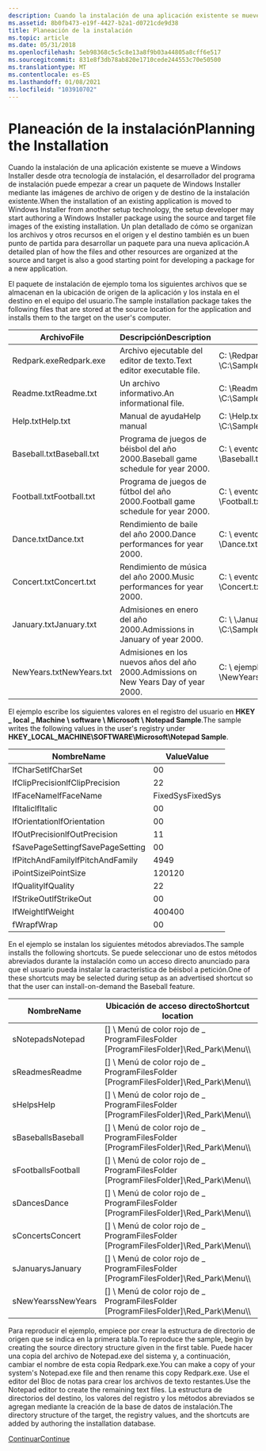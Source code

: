 ```yaml
---
description: Cuando la instalación de una aplicación existente se mueve a Windows Installer desde otra tecnología de instalación, el desarrollador del programa de instalación puede empezar a crear un paquete de Windows Installer mediante las imágenes de archivo de origen y de destino de la instalación existente.
ms.assetid: 8b0fb473-e19f-4427-b2a1-d0721cde9d38
title: Planeación de la instalación
ms.topic: article
ms.date: 05/31/2018
ms.openlocfilehash: 5eb98368c5c5c8e13a8f9b03a44805a8cff6e517
ms.sourcegitcommit: 831e8f3db78ab820e1710cede244553c70e50500
ms.translationtype: MT
ms.contentlocale: es-ES
ms.lasthandoff: 01/08/2021
ms.locfileid: "103910702"
---
```

# <a name="planning-the-installation"></a><span data-ttu-id="e084a-103">Planeación de la instalación</span><span class="sxs-lookup"><span data-stu-id="e084a-103">Planning the Installation</span></span>

<span data-ttu-id="e084a-104">Cuando la instalación de una aplicación existente se mueve a Windows Installer desde otra tecnología de instalación, el desarrollador del programa de instalación puede empezar a crear un paquete de Windows Installer mediante las imágenes de archivo de origen y de destino de la instalación existente.</span><span class="sxs-lookup"><span data-stu-id="e084a-104">When the installation of an existing application is moved to Windows Installer from another setup technology, the setup developer may start authoring a Windows Installer package using the source and target file images of the existing installation.</span></span> <span data-ttu-id="e084a-105">Un plan detallado de cómo se organizan los archivos y otros recursos en el origen y el destino también es un buen punto de partida para desarrollar un paquete para una nueva aplicación.</span><span class="sxs-lookup"><span data-stu-id="e084a-105">A detailed plan of how the files and other resources are organized at the source and target is also a good starting point for developing a package for a new application.</span></span>

<span data-ttu-id="e084a-106">El paquete de instalación de ejemplo toma los siguientes archivos que se almacenan en la ubicación de origen de la aplicación y los instala en el destino en el equipo del usuario.</span><span class="sxs-lookup"><span data-stu-id="e084a-106">The sample installation package takes the following files that are stored at the source location for the application and installs them to the target on the user's computer.</span></span>



| <span data-ttu-id="e084a-107">Archivo</span><span class="sxs-lookup"><span data-stu-id="e084a-107">File</span></span>         | <span data-ttu-id="e084a-108">Descripción</span><span class="sxs-lookup"><span data-stu-id="e084a-108">Description</span></span>                               | <span data-ttu-id="e084a-109">Ruta de acceso al origen</span><span class="sxs-lookup"><span data-stu-id="e084a-109">Path to source</span></span>                                    | <span data-ttu-id="e084a-110">Ruta de acceso al destino</span><span class="sxs-lookup"><span data-stu-id="e084a-110">Path to target</span></span>                                          |
|--------------|-------------------------------------------|---------------------------------------------------|---------------------------------------------------------|
| <span data-ttu-id="e084a-111">Redpark.exe</span><span class="sxs-lookup"><span data-stu-id="e084a-111">Redpark.exe</span></span>  | <span data-ttu-id="e084a-112">Archivo ejecutable del editor de texto.</span><span class="sxs-lookup"><span data-stu-id="e084a-112">Text editor executable file.</span></span>              | <span data-ttu-id="e084a-113">C: \\Redpark.exe del Bloc de notas de ejemplo \\ \\</span><span class="sxs-lookup"><span data-stu-id="e084a-113">C:\\Sample\\Notepad\\Redpark.exe</span></span>                  | <span data-ttu-id="e084a-114">\[Redpark.exe en el \] \\ \_ estacionamiento rojo \\</span><span class="sxs-lookup"><span data-stu-id="e084a-114">\[ProgramFilesFolder\]\\Red\_Park\\Redpark.exe</span></span>          |
| <span data-ttu-id="e084a-115">Readme.txt</span><span class="sxs-lookup"><span data-stu-id="e084a-115">Readme.txt</span></span>   | <span data-ttu-id="e084a-116">Un archivo informativo.</span><span class="sxs-lookup"><span data-stu-id="e084a-116">An informational file.</span></span>                    | <span data-ttu-id="e084a-117">C: \\Readme.txt del Bloc de notas de ejemplo \\ \\</span><span class="sxs-lookup"><span data-stu-id="e084a-117">C:\\Sample\\Notepad\\Readme.txt</span></span>                   | <span data-ttu-id="e084a-118">\[Readme.txt en el \] \\ \_ estacionamiento rojo \\</span><span class="sxs-lookup"><span data-stu-id="e084a-118">\[ProgramFilesFolder\]\\Red\_Park\\Readme.txt</span></span>           |
| <span data-ttu-id="e084a-119">Help.txt</span><span class="sxs-lookup"><span data-stu-id="e084a-119">Help.txt</span></span>     | <span data-ttu-id="e084a-120">Manual de ayuda</span><span class="sxs-lookup"><span data-stu-id="e084a-120">Help manual</span></span>                               | <span data-ttu-id="e084a-121">C: \\Help.txt del Bloc de notas de ejemplo \\ \\</span><span class="sxs-lookup"><span data-stu-id="e084a-121">C:\\Sample\\Notepad\\Help.txt</span></span>                     | <span data-ttu-id="e084a-122">No instalado.</span><span class="sxs-lookup"><span data-stu-id="e084a-122">Not installed.</span></span> <span data-ttu-id="e084a-123">Siempre ejecute desde el origen.</span><span class="sxs-lookup"><span data-stu-id="e084a-123">Always run-from-source.</span></span>                  |
| <span data-ttu-id="e084a-124">Baseball.txt</span><span class="sxs-lookup"><span data-stu-id="e084a-124">Baseball.txt</span></span> | <span data-ttu-id="e084a-125">Programa de juegos de béisbol del año 2000.</span><span class="sxs-lookup"><span data-stu-id="e084a-125">Baseball game schedule for year 2000.</span></span>     | <span data-ttu-id="e084a-126">C: \\ eventos del Bloc de notas de ejemplo \\ \\ \\Baseball.txt</span><span class="sxs-lookup"><span data-stu-id="e084a-126">C:\\Sample\\Notepad\\Events\\Baseball.txt</span></span>         | <span data-ttu-id="e084a-127">\[\] \\Baseball.txt para \_ deportes de estacionamiento rojo \\ \\</span><span class="sxs-lookup"><span data-stu-id="e084a-127">\[ProgramFilesFolder\]\\Red\_Park\\Sports\\Baseball.txt</span></span> |
| <span data-ttu-id="e084a-128">Football.txt</span><span class="sxs-lookup"><span data-stu-id="e084a-128">Football.txt</span></span> | <span data-ttu-id="e084a-129">Programa de juegos de fútbol del año 2000.</span><span class="sxs-lookup"><span data-stu-id="e084a-129">Football game schedule for year 2000.</span></span>     | <span data-ttu-id="e084a-130">C: \\ eventos del Bloc de notas de ejemplo \\ \\ \\Football.txt</span><span class="sxs-lookup"><span data-stu-id="e084a-130">C:\\Sample\\Notepad\\Events\\Football.txt</span></span>         | <span data-ttu-id="e084a-131">\[\] \\Football.txt para \_ deportes de estacionamiento rojo \\ \\</span><span class="sxs-lookup"><span data-stu-id="e084a-131">\[ProgramFilesFolder\]\\Red\_Park\\Sports\\Football.txt</span></span> |
| <span data-ttu-id="e084a-132">Dance.txt</span><span class="sxs-lookup"><span data-stu-id="e084a-132">Dance.txt</span></span>    | <span data-ttu-id="e084a-133">Rendimiento de baile del año 2000.</span><span class="sxs-lookup"><span data-stu-id="e084a-133">Dance performances for year 2000.</span></span>         | <span data-ttu-id="e084a-134">C: \\ eventos del Bloc de notas de ejemplo \\ \\ \\Dance.txt</span><span class="sxs-lookup"><span data-stu-id="e084a-134">C:\\Sample\\Notepad\\Events\\Dance.txt</span></span>            | <span data-ttu-id="e084a-135">\[\] \\ \_Dance.txt artes de estacionamiento rojo \\ \\</span><span class="sxs-lookup"><span data-stu-id="e084a-135">\[ProgramFilesFolder\]\\Red\_Park\\Arts\\Dance.txt</span></span>      |
| <span data-ttu-id="e084a-136">Concert.txt</span><span class="sxs-lookup"><span data-stu-id="e084a-136">Concert.txt</span></span>  | <span data-ttu-id="e084a-137">Rendimiento de música del año 2000.</span><span class="sxs-lookup"><span data-stu-id="e084a-137">Music performances for year 2000.</span></span>         | <span data-ttu-id="e084a-138">C: \\ eventos del Bloc de notas de ejemplo \\ \\ \\Concert.txt</span><span class="sxs-lookup"><span data-stu-id="e084a-138">C:\\Sample\\Notepad\\Events\\Concert.txt</span></span>          | <span data-ttu-id="e084a-139">\[\] \\ \_Concert.txt artes de estacionamiento rojo \\ \\</span><span class="sxs-lookup"><span data-stu-id="e084a-139">\[ProgramFilesFolder\]\\Red\_Park\\Arts\\Concert.txt</span></span>    |
| <span data-ttu-id="e084a-140">January.txt</span><span class="sxs-lookup"><span data-stu-id="e084a-140">January.txt</span></span>  | <span data-ttu-id="e084a-141">Admisiones en enero del año 2000.</span><span class="sxs-lookup"><span data-stu-id="e084a-141">Admissions in January of year 2000.</span></span>       | <span data-ttu-id="e084a-142">C: \\ \\January.txt puerta de Bloc de notas de ejemplo \\ \\</span><span class="sxs-lookup"><span data-stu-id="e084a-142">C:\\Sample\\Notepad\\Gate\\January.txt</span></span>            | <span data-ttu-id="e084a-143">\[January.txt de la \] \\ \_ puerta de estacionamiento rojo \\ \\</span><span class="sxs-lookup"><span data-stu-id="e084a-143">\[ProgramFilesFolder\]\\Red\_Park\\Gate\\January.txt</span></span>    |
| <span data-ttu-id="e084a-144">NewYears.txt</span><span class="sxs-lookup"><span data-stu-id="e084a-144">NewYears.txt</span></span> | <span data-ttu-id="e084a-145">Admisiones en los nuevos años del año 2000.</span><span class="sxs-lookup"><span data-stu-id="e084a-145">Admissions on New Years Day of year 2000.</span></span> | <span data-ttu-id="e084a-146">C: \\ ejemplo de \\ festividad de puerta de Bloc de notas \\ \\ \\NewYears.txt</span><span class="sxs-lookup"><span data-stu-id="e084a-146">C:\\Sample\\Notepad\\Gate\\Holidays\\NewYears.txt</span></span> | <span data-ttu-id="e084a-147">\[NewYears.txt de la \] \\ \_ puerta de estacionamiento rojo \\ \\</span><span class="sxs-lookup"><span data-stu-id="e084a-147">\[ProgramFilesFolder\]\\Red\_Park\\Gate\\NewYears.txt</span></span>   |



 

<span data-ttu-id="e084a-148">El ejemplo escribe los siguientes valores en el registro del usuario en **HKEY \_ local \_ Machine \\ software \\ Microsoft \\ Notepad Sample**.</span><span class="sxs-lookup"><span data-stu-id="e084a-148">The sample writes the following values in the user's registry under **HKEY\_LOCAL\_MACHINE\\SOFTWARE\\Microsoft\\Notepad Sample**.</span></span>



| <span data-ttu-id="e084a-149">Nombre</span><span class="sxs-lookup"><span data-stu-id="e084a-149">Name</span></span>             | <span data-ttu-id="e084a-150">Value</span><span class="sxs-lookup"><span data-stu-id="e084a-150">Value</span></span>    |
|------------------|----------|
| <span data-ttu-id="e084a-151">lfCharSet</span><span class="sxs-lookup"><span data-stu-id="e084a-151">lfCharSet</span></span>        | <span data-ttu-id="e084a-152">0</span><span class="sxs-lookup"><span data-stu-id="e084a-152">0</span></span>        |
| <span data-ttu-id="e084a-153">lfClipPrecision</span><span class="sxs-lookup"><span data-stu-id="e084a-153">lfClipPrecision</span></span>  | <span data-ttu-id="e084a-154">2</span><span class="sxs-lookup"><span data-stu-id="e084a-154">2</span></span>        |
| <span data-ttu-id="e084a-155">lfFaceName</span><span class="sxs-lookup"><span data-stu-id="e084a-155">lfFaceName</span></span>       | <span data-ttu-id="e084a-156">FixedSys</span><span class="sxs-lookup"><span data-stu-id="e084a-156">FixedSys</span></span> |
| <span data-ttu-id="e084a-157">lfItalic</span><span class="sxs-lookup"><span data-stu-id="e084a-157">lfItalic</span></span>         | <span data-ttu-id="e084a-158">0</span><span class="sxs-lookup"><span data-stu-id="e084a-158">0</span></span>        |
| <span data-ttu-id="e084a-159">lfOrientation</span><span class="sxs-lookup"><span data-stu-id="e084a-159">lfOrientation</span></span>    | <span data-ttu-id="e084a-160">0</span><span class="sxs-lookup"><span data-stu-id="e084a-160">0</span></span>        |
| <span data-ttu-id="e084a-161">lfOutPrecision</span><span class="sxs-lookup"><span data-stu-id="e084a-161">lfOutPrecision</span></span>   | <span data-ttu-id="e084a-162">1</span><span class="sxs-lookup"><span data-stu-id="e084a-162">1</span></span>        |
| <span data-ttu-id="e084a-163">fSavePageSetting</span><span class="sxs-lookup"><span data-stu-id="e084a-163">fSavePageSetting</span></span> | <span data-ttu-id="e084a-164">0</span><span class="sxs-lookup"><span data-stu-id="e084a-164">0</span></span>        |
| <span data-ttu-id="e084a-165">lfPitchAndFamily</span><span class="sxs-lookup"><span data-stu-id="e084a-165">lfPitchAndFamily</span></span> | <span data-ttu-id="e084a-166">49</span><span class="sxs-lookup"><span data-stu-id="e084a-166">49</span></span>       |
| <span data-ttu-id="e084a-167">iPointSize</span><span class="sxs-lookup"><span data-stu-id="e084a-167">iPointSize</span></span>       | <span data-ttu-id="e084a-168">120</span><span class="sxs-lookup"><span data-stu-id="e084a-168">120</span></span>      |
| <span data-ttu-id="e084a-169">lfQuality</span><span class="sxs-lookup"><span data-stu-id="e084a-169">lfQuality</span></span>        | <span data-ttu-id="e084a-170">2</span><span class="sxs-lookup"><span data-stu-id="e084a-170">2</span></span>        |
| <span data-ttu-id="e084a-171">lfStrikeOut</span><span class="sxs-lookup"><span data-stu-id="e084a-171">lfStrikeOut</span></span>      | <span data-ttu-id="e084a-172">0</span><span class="sxs-lookup"><span data-stu-id="e084a-172">0</span></span>        |
| <span data-ttu-id="e084a-173">lfWeight</span><span class="sxs-lookup"><span data-stu-id="e084a-173">lfWeight</span></span>         | <span data-ttu-id="e084a-174">400</span><span class="sxs-lookup"><span data-stu-id="e084a-174">400</span></span>      |
| <span data-ttu-id="e084a-175">fWrap</span><span class="sxs-lookup"><span data-stu-id="e084a-175">fWrap</span></span>            | <span data-ttu-id="e084a-176">0</span><span class="sxs-lookup"><span data-stu-id="e084a-176">0</span></span>        |



 

<span data-ttu-id="e084a-177">En el ejemplo se instalan los siguientes métodos abreviados.</span><span class="sxs-lookup"><span data-stu-id="e084a-177">The sample installs the following shortcuts.</span></span> <span data-ttu-id="e084a-178">Se puede seleccionar uno de estos métodos abreviados durante la instalación como un acceso directo anunciado para que el usuario pueda instalar la característica de béisbol a petición.</span><span class="sxs-lookup"><span data-stu-id="e084a-178">One of these shortcuts may be selected during setup as an advertised shortcut so that the user can install-on-demand the Baseball feature.</span></span>



| <span data-ttu-id="e084a-179">Nombre</span><span class="sxs-lookup"><span data-stu-id="e084a-179">Name</span></span>      | <span data-ttu-id="e084a-180">Ubicación de acceso directo</span><span class="sxs-lookup"><span data-stu-id="e084a-180">Shortcut location</span></span>                         | <span data-ttu-id="e084a-181">Destino de acceso directo</span><span class="sxs-lookup"><span data-stu-id="e084a-181">Shortcut target</span></span>                                         |
|-----------|-------------------------------------------|---------------------------------------------------------|
| <span data-ttu-id="e084a-182">sNotepad</span><span class="sxs-lookup"><span data-stu-id="e084a-182">sNotepad</span></span>  | <span data-ttu-id="e084a-183">\[\] \\ Menú de color rojo de \_ ProgramFilesFolder </span><span class="sxs-lookup"><span data-stu-id="e084a-183">\[ProgramFilesFolder\]\\Red\_Park\\Menu</span></span>\\\\ | <span data-ttu-id="e084a-184">\[Redpark.exe en el \] \\ \_ estacionamiento rojo \\</span><span class="sxs-lookup"><span data-stu-id="e084a-184">\[ProgramFilesFolder\]\\Red\_Park\\Redpark.exe</span></span>          |
| <span data-ttu-id="e084a-185">sReadme</span><span class="sxs-lookup"><span data-stu-id="e084a-185">sReadme</span></span>   | <span data-ttu-id="e084a-186">\[\] \\ Menú de color rojo de \_ ProgramFilesFolder </span><span class="sxs-lookup"><span data-stu-id="e084a-186">\[ProgramFilesFolder\]\\Red\_Park\\Menu</span></span>\\\\ | <span data-ttu-id="e084a-187">\[Readme.txt en el \] \\ \_ estacionamiento rojo \\</span><span class="sxs-lookup"><span data-stu-id="e084a-187">\[ProgramFilesFolder\]\\Red\_Park\\Readme.txt</span></span>           |
| <span data-ttu-id="e084a-188">sHelp</span><span class="sxs-lookup"><span data-stu-id="e084a-188">sHelp</span></span>     | <span data-ttu-id="e084a-189">\[\] \\ Menú de color rojo de \_ ProgramFilesFolder </span><span class="sxs-lookup"><span data-stu-id="e084a-189">\[ProgramFilesFolder\]\\Red\_Park\\Menu</span></span>\\\\ | <span data-ttu-id="e084a-190">\[ProgramFilesFolder \] \\ ejemplo del \\ bloc de notas \\Help.txt</span><span class="sxs-lookup"><span data-stu-id="e084a-190">\[ProgramFilesFolder\]\\Sample\\Notepad\\Help.txt</span></span>       |
| <span data-ttu-id="e084a-191">sBaseball</span><span class="sxs-lookup"><span data-stu-id="e084a-191">sBaseball</span></span> | <span data-ttu-id="e084a-192">\[\] \\ Menú de color rojo de \_ ProgramFilesFolder </span><span class="sxs-lookup"><span data-stu-id="e084a-192">\[ProgramFilesFolder\]\\Red\_Park\\Menu</span></span>\\\\ | <span data-ttu-id="e084a-193">\[\] \\Baseball.txt para \_ deportes de estacionamiento rojo \\ \\</span><span class="sxs-lookup"><span data-stu-id="e084a-193">\[ProgramFilesFolder\]\\Red\_Park\\Sports\\Baseball.txt</span></span> |
| <span data-ttu-id="e084a-194">sFootball</span><span class="sxs-lookup"><span data-stu-id="e084a-194">sFootball</span></span> | <span data-ttu-id="e084a-195">\[\] \\ Menú de color rojo de \_ ProgramFilesFolder </span><span class="sxs-lookup"><span data-stu-id="e084a-195">\[ProgramFilesFolder\]\\Red\_Park\\Menu</span></span>\\\\ | <span data-ttu-id="e084a-196">\[\] \\Football.txt para \_ deportes de estacionamiento rojo \\ \\</span><span class="sxs-lookup"><span data-stu-id="e084a-196">\[ProgramFilesFolder\]\\Red\_Park\\Sports\\Football.txt</span></span> |
| <span data-ttu-id="e084a-197">sDance</span><span class="sxs-lookup"><span data-stu-id="e084a-197">sDance</span></span>    | <span data-ttu-id="e084a-198">\[\] \\ Menú de color rojo de \_ ProgramFilesFolder </span><span class="sxs-lookup"><span data-stu-id="e084a-198">\[ProgramFilesFolder\]\\Red\_Park\\Menu</span></span>\\\\ | <span data-ttu-id="e084a-199">\[\] \\ \_Dance.txt artes de estacionamiento rojo \\ \\</span><span class="sxs-lookup"><span data-stu-id="e084a-199">\[ProgramFilesFolder\]\\Red\_Park\\Arts\\Dance.txt</span></span>      |
| <span data-ttu-id="e084a-200">sConcert</span><span class="sxs-lookup"><span data-stu-id="e084a-200">sConcert</span></span>  | <span data-ttu-id="e084a-201">\[\] \\ Menú de color rojo de \_ ProgramFilesFolder </span><span class="sxs-lookup"><span data-stu-id="e084a-201">\[ProgramFilesFolder\]\\Red\_Park\\Menu</span></span>\\\\ | <span data-ttu-id="e084a-202">\[\] \\ \_Concert.txt artes de estacionamiento rojo \\ \\</span><span class="sxs-lookup"><span data-stu-id="e084a-202">\[ProgramFilesFolder\]\\Red\_Park\\Arts\\Concert.txt</span></span>    |
| <span data-ttu-id="e084a-203">sJanuary</span><span class="sxs-lookup"><span data-stu-id="e084a-203">sJanuary</span></span>  | <span data-ttu-id="e084a-204">\[\] \\ Menú de color rojo de \_ ProgramFilesFolder </span><span class="sxs-lookup"><span data-stu-id="e084a-204">\[ProgramFilesFolder\]\\Red\_Park\\Menu</span></span>\\\\ | <span data-ttu-id="e084a-205">\[January.txt de la \] \\ \_ puerta de estacionamiento rojo \\ \\</span><span class="sxs-lookup"><span data-stu-id="e084a-205">\[ProgramFilesFolder\]\\Red\_Park\\Gate\\January.txt</span></span>    |
| <span data-ttu-id="e084a-206">sNewYears</span><span class="sxs-lookup"><span data-stu-id="e084a-206">sNewYears</span></span> | <span data-ttu-id="e084a-207">\[\] \\ Menú de color rojo de \_ ProgramFilesFolder </span><span class="sxs-lookup"><span data-stu-id="e084a-207">\[ProgramFilesFolder\]\\Red\_Park\\Menu</span></span>\\\\ | <span data-ttu-id="e084a-208">\[NewYears.txt de la \] \\ \_ puerta de estacionamiento rojo \\ \\</span><span class="sxs-lookup"><span data-stu-id="e084a-208">\[ProgramFilesFolder\]\\Red\_Park\\Gate\\NewYears.txt</span></span>   |



 

<span data-ttu-id="e084a-209">Para reproducir el ejemplo, empiece por crear la estructura de directorio de origen que se indica en la primera tabla.</span><span class="sxs-lookup"><span data-stu-id="e084a-209">To reproduce the sample, begin by creating the source directory structure given in the first table.</span></span> <span data-ttu-id="e084a-210">Puede hacer una copia del archivo de Notepad.exe del sistema y, a continuación, cambiar el nombre de esta copia Redpark.exe.</span><span class="sxs-lookup"><span data-stu-id="e084a-210">You can make a copy of your system's Notepad.exe file and then rename this copy Redpark.exe.</span></span> <span data-ttu-id="e084a-211">Use el editor del Bloc de notas para crear los archivos de texto restantes.</span><span class="sxs-lookup"><span data-stu-id="e084a-211">Use the Notepad editor to create the remaining text files.</span></span> <span data-ttu-id="e084a-212">La estructura de directorios del destino, los valores del registro y los métodos abreviados se agregan mediante la creación de la base de datos de instalación.</span><span class="sxs-lookup"><span data-stu-id="e084a-212">The directory structure of the target, the registry values, and the shortcuts are added by authoring the installation database.</span></span>

[<span data-ttu-id="e084a-213">Continuar</span><span class="sxs-lookup"><span data-stu-id="e084a-213">Continue</span></span>](importing-a-blank-database.md)

 

 



